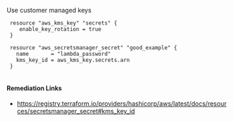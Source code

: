 
Use customer managed keys

```hcl
 resource "aws_kms_key" "secrets" {
 	enable_key_rotation = true
 }
 
 resource "aws_secretsmanager_secret" "good_example" {
   name       = "lambda_password"
   kms_key_id = aws_kms_key.secrets.arn
 }
 
```

#### Remediation Links
 - https://registry.terraform.io/providers/hashicorp/aws/latest/docs/resources/secretsmanager_secret#kms_key_id

